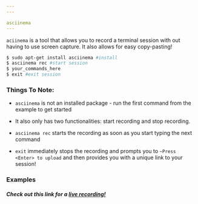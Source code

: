```yaml
---
---

asciinema
---
```

`aciinema` is a tool that allows you to record a terminal session with out having to use screen capture. It also allows for easy copy-pasting!
<!-- one line explanation would go here -->

<!-- minimal example -->
~~~ bash
$ sudo apt-get install asciinema #install
$ asciinema rec #start session
$ your_commands_here
$ exit #exit session
~~~

<!--more-->

### Things To Note:

* `asciinema` is not an installed package - run the first command from the example to get started

* It also only has two functionalities: start recording and stop recording.

* `asciinema rec` starts the recording as soon as you start typing the next command

* `exit` immediately stops the recording and prompts you to `~Press <Enter> to upload` and then provides you with a unique link to your session!

### Examples

##### Check out this link for a [live recording!](https://asciinema.org/a/mxj3CKibzKnoS31vNF5rHFPYI)